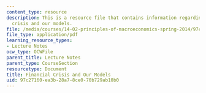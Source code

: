 ```yaml
---
content_type: resource
description: This is a resource file that contains information regarding financial
  crisis and our models.
file: /media/courses/14-02-principles-of-macroeconomics-spring-2014/97c27160ea3b28a78ce070b729ab10b0_MIT14_02S14_finanic_crisis.pdf
file_type: application/pdf
learning_resource_types:
- Lecture Notes
ocw_type: OCWFile
parent_title: Lecture Notes
parent_type: CourseSection
resourcetype: Document
title: Financial Crisis and Our Models
uid: 97c27160-ea3b-28a7-8ce0-70b729ab10b0
---
```

